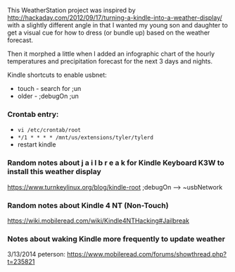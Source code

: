 This WeatherStation project was inspired by http://hackaday.com/2012/09/17/turning-a-kindle-into-a-weather-display/ with a slightly different angle in that I wanted my young son and daughter to get a visual cue for how to dress (or bundle up) based on the weather forecast.

Then it morphed a little when I added an infographic chart of the hourly temperatures and precipitation forecast for the next 3 days and nights.

Kindle shortcuts to enable usbnet:
* touch - search for ;un
* older - ;debugOn ;un

### Crontab entry:
- `vi /etc/crontab/root`
- `*/1 * * * * /mnt/us/extensions/tyler/tylerd`
- restart kindle

### Random notes about j a i l b r e a k for Kindle Keyboard K3W to install this weather display
https://www.turnkeylinux.org/blog/kindle-root
;debugOn --> ~usbNetwork

### Random notes about Kindle 4 NT (Non-Touch)
https://wiki.mobileread.com/wiki/Kindle4NTHacking#Jailbreak


### Notes about waking Kindle more frequently to update weather
3/13/2014 peterson:
https://www.mobileread.com/forums/showthread.php?t=235821
